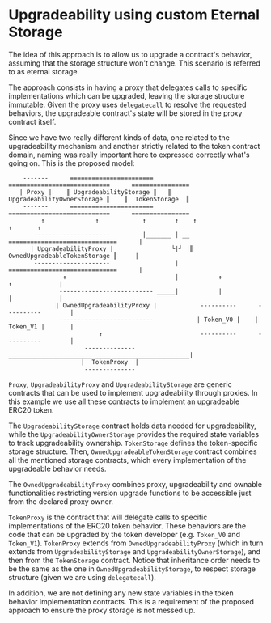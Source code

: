 # Upgradeability using custom Eternal Storage

The idea of this approach is to allow us to upgrade a contract's behavior, assuming that the storage structure won't 
change. This scenario is referred to as eternal storage. 

The approach consists in having a proxy that delegates calls to specific implementations which can be upgraded, 
leaving the storage structure immutable. Given the proxy uses `delegatecall` to resolve the requested behaviors, 
the upgradeable contract's state will be stored in the proxy contract itself. 

Since we have two really different kinds of data, one related to the upgradeability mechanism and another 
strictly related to the token contract domain, naming was really important here to expressed correctly what's 
going on. This is the proposed model:

        -------      =======================     ============================      ================
       | Proxy |    ║ UpgradeabilityStorage ║   ║ UpgradeabilityOwnerStorage ║    ║  TokenStorage  ║
        -------      =======================     ============================      ================
             ↑              ↑            ↑        ↑    ↑                           ↑       ↑
           ---------------------         |_______ | __ ==============================      |
          | UpgradeabilityProxy |                └|┘  ║ OwnedUpgradeableTokenStorage ║     |
           ---------------------                  |    ==============================      | 
                   ↑                              |           ↑              ↑             |
                  -------------------------- _____|           |              |             |
                 | OwnedUpgradeabilityProxy |            ----------      ----------        |
                  --------------------------            | Token_V0 |    | Token_V1 |       | 
                             ↑                           ----------      ----------        |         
                         --------------  __________________________________________________|
                        |  TokenProxy  |
                         --------------

`Proxy`, `UpgradeabilityProxy` and `UpgradeabilityStorage` are generic contracts that can be used to implement
upgradeability through proxies. In this example we use all these contracts to implement an upgradeable ERC20 token. 

The `UpgradeabilityStorage` contract holds data needed for upgradeability, while the `UpgradeabilityOwnerStorage` 
provides the required state variables to track upgradeability ownership. `TokenStorage` defines the token-specific 
storage structure. Then, `OwnedUpgradeableTokenStorage` contract combines all the mentioned storage contracts, 
which every implementation of the upgradeable behavior needs.

The `OwnedUpgradeabilityProxy` combines proxy, upgradeability and ownable functionalities restricting version upgrade
functions to be accessible just from the declared proxy owner.

`TokenProxy` is the contract that will delegate calls to specific implementations of the ERC20 token behavior. These
behaviors are the code that can be upgraded by the token developer (e.g. `Token_V0` and `Token_V1`). `TokenProxy` 
extends from `OwnedUpgradeabilityProxy` (which in turn extends from `UpgradeabilityStorage` and 
`UpgradeabilityOwnerStorage`), and then from the `TokenStorage` contract. Notice that inheritance order needs to be 
the same as the one in `OwnedUpgradeabilityStorage`, to respect storage structure (given we are using `delegatecall`).

In addition, we are not defining any new state variables in the token behavior implementation contracts. This is a 
requirement of the proposed approach to ensure the proxy storage is not messed up.
